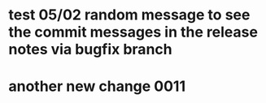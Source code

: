 # test 05/02 random message to see the commit messages in the release notes via bugfix branch

# another new change 0011